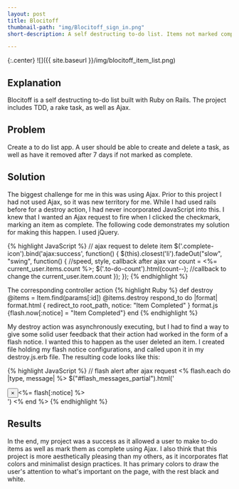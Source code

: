 ```yaml
---
layout: post
title: Blocitoff
thumbnail-path: "img/Blocitoff_sign_in.png"
short-description: A self destructing to-do list. Items not marked complete are deleted after 7 days.

---
```


{:.center}
![]({{ site.baseurl }}/img/blocitoff_item_list.png)

## Explanation
Blocitoff is a self destructing to-do list built with Ruby on Rails. The project includes TDD, a rake task, as well as Ajax.


## Problem
Create a to do list app. A user should be able to create and delete a task, as well as have it removed after 7 days if not marked as complete.

## Solution
The biggest challenge for me in this was using Ajax.  Prior to this project I had not used Ajax, so it was new territory for me.  While I had used rails before for a destroy action, I had never incorporated JavaScript into this.  I knew that I wanted an Ajax request to fire when I clicked the checkmark, marking an item as complete.  The following code demonstrates my solution for making this happen. I used jQuery.  

{% highlight JavaScript %}
// ajax request to delete item
$('.complete-icon').bind('ajax:success', function() {
   $(this).closest('li').fadeOut("slow", "swing", function() { //speed, style, callback after ajax
     var count = <%= current_user.items.count %>;
     $('.to-do-count').html(count--); //callback to change the current_user.item.count
   });
});
{% endhighlight %}

The corresponding controller action
{% highlight Ruby %}
def destroy
   @items = Item.find(params[:id])
   @items.destroy
   respond_to do |format|
     format.html { redirect_to root_path, notice: "Item Completed" }
     format.js {flash.now[:notice] = "Item Completed"}
   end
   {% endhighlight %}


   My destroy action was asynchronously executing, but I had to find a way to give some solid user feedback that their action had worked in the form of a flash notice.  I wanted this to happen as the user deleted an item.  I created file holding my flash notice configurations, and called upon it in my destroy.js.erb file.  The resulting code looks like this:

{% highlight JavaScript %}
   // flash alert after ajax request
   <% flash.each do |type, message| %>
     $("#flash_messages_partial").html('<div class="alert alert-warning"><button type="button" class="close" data-dismiss="alert">&times;</button><%= flash[:notice] %></div>')
   <% end %>
{% endhighlight %}


## Results
In the end, my project was a success as it allowed a user to make to-do items as well as mark them as complete using Ajax.  I also think that this project is more aesthetically pleasing than my others, as it incorporates flat colors and minimalist design practices.  It has primary colors to draw the user's attention to what's important on the page, with the rest black and white.  
